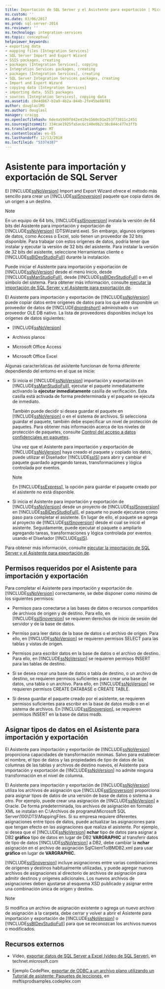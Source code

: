 ```yaml
---
title: Importación de SQL Server y el Asistente para exportación | Microsoft Docs
ms.custom: ''
ms.date: 03/06/2017
ms.prod: sql-server-2014
ms.reviewer: ''
ms.technology: integration-services
ms.topic: conceptual
helpviewer_keywords:
- exporting data
- mapping files [Integration Services]
- SQL Server Import and Export Wizard
- SSIS packages, creating
- packages [Integration Services], copying
- Integration Services packages, creating
- packages [Integration Services], creating
- SQL Server Integration Services packages, creating
- Import and Export Wizard
- copying data [Integration Services]
- importing data, SSIS packages
- sources [Integration Services], copying data
ms.assetid: c0e4d867-b2a9-4b2a-844b-2fe45be88f81
author: douglaslMS
ms.author: douglasl
manager: craigg
ms.openlocfilehash: 6de4a59d9f042e410e1560c01e253f73811c2451
ms.sourcegitcommit: 334cae1925fa5ac6c140e0b2c38c844c477e3ffb
ms.translationtype: MT
ms.contentlocale: es-ES
ms.lasthandoff: 12/13/2018
ms.locfileid: "53374387"
---
```

# <a name="sql-server-import-and-export-wizard"></a>Asistente para importación y exportación de SQL Server
  El [!INCLUDE[ssNoVersion](../../includes/ssnoversion-md.md)] Import and Export Wizard ofrece el método más sencillo para crear un [!INCLUDE[ssISnoversion](../../includes/ssisnoversion-md.md)] paquete que copia datos de un origen a un destino.  
  
> [!NOTE]  
>  En un equipo de 64 bits, [!INCLUDE[ssISnoversion](../../includes/ssisnoversion-md.md)] instala la versión de 64 bits del Asistente para importación y exportación de [!INCLUDE[ssNoVersion](../../includes/ssnoversion-md.md)] (DTSWizard.exe). Sin embargo, algunos orígenes de datos, como Access o Excel, solo tienen un proveedor de 32 bits disponible. Para trabajar con estos orígenes de datos, podría tener que instalar y ejecutar la versión de 32 bits del asistente. Para instalar la versión de 32 bits del asistente, seleccione Herramientas cliente o [!INCLUDE[ssBIDevStudioFull](../../includes/ssbidevstudiofull-md.md)] durante la instalación.  
  
 Puede iniciar el Asistente para importación y exportación de [!INCLUDE[ssNoVersion](../../includes/ssnoversion-md.md)] desde el menú Inicio, desde [!INCLUDE[ssManStudioFull](../../includes/ssmanstudiofull-md.md)], desde [!INCLUDE[ssBIDevStudioFull](../../includes/ssbidevstudiofull-md.md)] o en el símbolo del sistema. Para obtener más información, consulte [ejecutar la importación de SQL Server y el Asistente para exportación de](start-the-sql-server-import-and-export-wizard.md).  
  
 El Asistente para importación y exportación de [!INCLUDE[ssNoVersion](../../includes/ssnoversion-md.md)] puede copiar datos entre orígenes de datos para los que esté disponible un proveedor de datos de [!INCLUDE[dnprdnshort](../../includes/dnprdnshort-md.md)] administrado o un proveedor OLE DB nativo. La lista de proveedores disponibles incluye los orígenes de datos siguientes:  
  
-   [!INCLUDE[ssNoVersion](../../includes/ssnoversion-md.md)]  
  
-   Archivos planos  
  
-   Microsoft Office Access  
  
-   Microsoft Office Excel  
  
 Algunas características del asistente funcionan de forma diferente dependiendo del entorno en el que se inicie:  
  
-   Si inicia el [!INCLUDE[ssNoVersion](../../includes/ssnoversion-md.md)] importación y exportación en [!INCLUDE[ssManStudioFull](../../includes/ssmanstudiofull-md.md)], ejecutar el paquete inmediatamente activando la **ejecutar inmediatamente** casilla de verificación. Esta casilla está activada de forma predeterminada y el paquete se ejecuta de inmediato.  
  
     También puede decidir si desea guardar el paquete en [!INCLUDE[ssNoVersion](../../includes/ssnoversion-md.md)] o en el sistema de archivos. Si selecciona guardar el paquete, también debe especificar un nivel de protección de paquetes. Para obtener más información acerca de los niveles de protección de paquetes, consulte [Control del acceso a datos confidenciales en paquetes](../security/access-control-for-sensitive-data-in-packages.md).  
  
     Una vez que el Asistente para importación y exportación de [!INCLUDE[ssNoVersion](../../includes/ssnoversion-md.md)] haya creado el paquete y copiado los datos, puede utilizar el Diseñador [!INCLUDE[ssIS](../../includes/ssis-md.md)] para abrir y cambiar el paquete guardado agregando tareas, transformaciones y lógica controlada por eventos.  
  
    > [!NOTE]  
    >  En [!INCLUDE[ssExpress](../../includes/ssexpress-md.md)], la opción para guardar el paquete creado por el asistente no está disponible.  
  
-   Si inicia el Asistente para importación y exportación de [!INCLUDE[ssNoVersion](../../includes/ssnoversion-md.md)] desde un proyecto de [!INCLUDE[ssISnoversion](../../includes/ssisnoversion-md.md)] en [!INCLUDE[ssBIDevStudioFull](../../includes/ssbidevstudiofull-md.md)], el paquete no puede ejecutarse como paso para completar el asistente. En lugar de ello, el paquete se agrega al proyecto de [!INCLUDE[ssISnoversion](../../includes/ssisnoversion-md.md)] desde el cual se inició el asistente. Seguidamente, puede ejecutar el paquete o ampliarlo agregando tareas, transformaciones y lógica controlada por eventos usando el Diseñador [!INCLUDE[ssIS](../../includes/ssis-md.md)].  
  
 Para obtener más información, consulte [ejecutar la importación de SQL Server y el Asistente para exportación de](start-the-sql-server-import-and-export-wizard.md).  
  
## <a name="permissions-required-by-the-import-and-export-wizard"></a>Permisos requeridos por el Asistente para importación y exportación  
 Para completar el Asistente para importación y exportación de [!INCLUDE[ssNoVersion](../../includes/ssnoversion-md.md)] correctamente, se debe disponer como mínimo de los siguientes permisos:  
  
-   Permisos para conectarse a las bases de datos o recursos compartidos de archivos de origen y de destino. Para ello, en [!INCLUDE[ssISnoversion](../../includes/ssisnoversion-md.md)] se requieren derechos de inicio de sesión del servidor y de la base de datos.  
  
-   Permiso para leer datos de la base de datos o el archivo de origen. Para ello, en [!INCLUDE[ssNoVersion](../../includes/ssnoversion-md.md)] se requieren permisos SELECT para las tablas y vistas de origen.  
  
-   Permisos para escribir datos en la base de datos o el archivo de destino. Para ello, en [!INCLUDE[ssNoVersion](../../includes/ssnoversion-md.md)] se requieren permisos INSERT para las tablas de destino.  
  
-   Si se desea crear una base de datos o tabla de destino, o un archivo de destino, se requieren permisos suficientes para crear una base de datos, una tabla o un archivo. Para ello, en [!INCLUDE[ssNoVersion](../../includes/ssnoversion-md.md)] se requieren permisos CREATE DATABASE o CREATE TABLE.  
  
-   Si desea guardar el paquete creado por el asistente, se requieren permisos suficientes para escribir en la base de datos msdb o en el sistema de archivos. En [!INCLUDE[ssISnoversion](../../includes/ssisnoversion-md.md)], se requieren permisos INSERT en la base de datos msdb.  
  
## <a name="mapping-data-types-in-the-import-and-export-wizard"></a>Asignar tipos de datos en el Asistente para importación y exportación  
 El Asistente para importación y exportación de [!INCLUDE[ssNoVersion](../../includes/ssnoversion-md.md)] proporciona capacidades de transformación mínimas. Salvo para establecer el nombre, el tipo de datos y las propiedades de tipo de datos de las columnas de las tablas y archivos de destino nuevos, el Asistente para importación y exportación de [!INCLUDE[ssNoVersion](../../includes/ssnoversion-md.md)] no admite ninguna transformación en el nivel de columna.  
  
 El Asistente para importación y exportación de [!INCLUDE[ssNoVersion](../../includes/ssnoversion-md.md)] utiliza los archivos de asignación que [!INCLUDE[ssISnoversion](../../includes/ssisnoversion-md.md)] proporciona para asignar tipos de datos de una versión de base de datos o sistema a otro. Por ejemplo, puede crear una asignación de [!INCLUDE[ssNoVersion](../../includes/ssnoversion-md.md)] a Oracle. De forma predeterminada, los archivos de asignación en formato XML se instalan en C:\Archivos de programa\Microsoft SQL Server\100\DTS\MappingFiles. Si su empresa requiere diferentes asignaciones entre tipos de datos, puede actualizar las asignaciones para que tengan efecto en las asignaciones que realiza el asistente. Por ejemplo, si desea que el [!INCLUDE[ssNoVersion](../../includes/ssnoversion-md.md)] **nchar** tipo de datos para asignar a DB2 **gráfico** tipo de datos en lugar de DB2 **VARGRAPHIC** al transferir datos de tipo de datos [!INCLUDE[ssNoVersion](../../includes/ssnoversion-md.md)] a DB2, debe cambiar la **nchar** asignación en el archivo de asignación SqlClientToIBMDB2.xml para usar **gráfico** en lugar de **VARGRAPHIC.**  
  
 [!INCLUDE[ssISnoversion](../../includes/ssisnoversion-md.md)] incluye asignaciones entre varias combinaciones de orígenes y destinos habitualmente utilizadas, y puede agregar nuevos archivos de asignaciones al directorio de archivos de asignación para admitir destinos y orígenes adicionales. Los nuevos archivos de asignaciones deben ajustarse al esquema XSD publicado y asignar entre una combinación única de origen y destino.  
  
> [!NOTE]  
>  Si modifica un archivo de asignación existente o agrega un nuevo archivo de asignación a la carpeta, debe cerrar y volver a abrir el Asistente para importación y exportación de [!INCLUDE[ssNoVersion](../../includes/ssnoversion-md.md)] o [!INCLUDE[ssBIDevStudioFull](../../includes/ssbidevstudiofull-md.md)] para que se reconozcan los archivos nuevos o modificados.  
  
## <a name="external-resources"></a>Recursos externos  
  
-   Vídeo, [exportar datos de SQL Server a Excel (vídeo de SQL Server)](https://go.microsoft.com/fwlink/?LinkID=200975), en technet.microsoft.com  
  
-   Ejemplo CodePlex, [exportar de ODBC a un archivo plano utilizando un Tutorial de asistente: Paquetes de lecciones](https://go.microsoft.com/fwlink/?LinkId=217657), en msftisprodsamples.codeplex.com  
  
  
